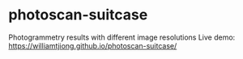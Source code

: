 # photoscan-suitcase
Photogrammetry results with different image resolutions
Live demo: https://williamtjiong.github.io/photoscan-suitcase/
